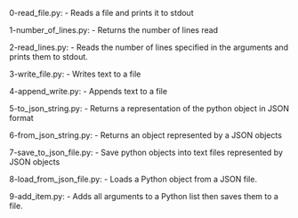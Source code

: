 0-read_file.py:
	- Reads a file and prints it to stdout

1-number_of_lines.py:
	- Returns the number of lines read

2-read_lines.py:
	- Reads the number of lines specified in the arguments and prints them to stdout.

3-write_file.py:
	- Writes text to a file

4-append_write.py:
	- Appends text to a file

5-to_json_string.py:
	- Returns a representation of the python object in JSON format

6-from_json_string.py:
	- Returns an object represented by a JSON objects

7-save_to_json_file.py:
	- Save python objects into text files represented by JSON objects

8-load_from_json_file.py:
	- Loads a Python object from a JSON file.

9-add_item.py:
	- Adds all arguments to a Python list then saves them to a file.

